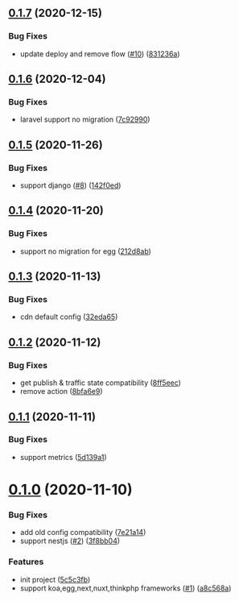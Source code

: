 ## [0.1.7](https://github.com/serverless-plus/tencent-framework/compare/v0.1.6...v0.1.7) (2020-12-15)


### Bug Fixes

* update deploy and remove flow ([#10](https://github.com/serverless-plus/tencent-framework/issues/10)) ([831236a](https://github.com/serverless-plus/tencent-framework/commit/831236ab9e51ecd6e68c8742f37ebdd76a98505a))

## [0.1.6](https://github.com/serverless-plus/tencent-framework/compare/v0.1.5...v0.1.6) (2020-12-04)


### Bug Fixes

* laravel support no migration ([7c92990](https://github.com/serverless-plus/tencent-framework/commit/7c929908f100710924e7989bfd05e1524a2b4feb))

## [0.1.5](https://github.com/serverless-plus/tencent-framework/compare/v0.1.4...v0.1.5) (2020-11-26)


### Bug Fixes

* support django ([#8](https://github.com/serverless-plus/tencent-framework/issues/8)) ([142f0ed](https://github.com/serverless-plus/tencent-framework/commit/142f0edeb0ae9554f92e1abffee17d7e685aa4b0))

## [0.1.4](https://github.com/serverless-plus/tencent-framework/compare/v0.1.3...v0.1.4) (2020-11-20)


### Bug Fixes

* support no migration for egg ([212d8ab](https://github.com/serverless-plus/tencent-framework/commit/212d8abf38de1dfefee379bbd40cfa46275236a9))

## [0.1.3](https://github.com/serverless-plus/tencent-framework/compare/v0.1.2...v0.1.3) (2020-11-13)


### Bug Fixes

* cdn default config ([32eda65](https://github.com/serverless-plus/tencent-framework/commit/32eda658f4905f6f32007c4265a123154163689d))

## [0.1.2](https://github.com/serverless-plus/tencent-framework/compare/v0.1.1...v0.1.2) (2020-11-12)


### Bug Fixes

* get publish & traffic state compatibility ([8ff5eec](https://github.com/serverless-plus/tencent-framework/commit/8ff5eecb836ed7c5a67f513ff7424fc3fe0b4e41))
* remove action ([8bfa6e9](https://github.com/serverless-plus/tencent-framework/commit/8bfa6e9bfc7650cbe07007cb982fdb3946b89f23))

## [0.1.1](https://github.com/serverless-plus/tencent-framework/compare/v0.1.0...v0.1.1) (2020-11-11)


### Bug Fixes

* support metrics ([5d139a1](https://github.com/serverless-plus/tencent-framework/commit/5d139a1bf6eecace33f9864c9986be32fafaf106))

# [0.1.0](https://github.com/serverless-plus/tencent-framework/compare/v0.0.1...v0.1.0) (2020-11-10)


### Bug Fixes

* add old config compatibility ([7e21a14](https://github.com/serverless-plus/tencent-framework/commit/7e21a1438692f9d51acb6838015b658ae46b3da6))
* support nestjs ([#2](https://github.com/serverless-plus/tencent-framework/issues/2)) ([3f8bb04](https://github.com/serverless-plus/tencent-framework/commit/3f8bb0457da5b3746e6d1194adbd9322e1b40370))


### Features

* init project ([5c5c3fb](https://github.com/serverless-plus/tencent-framework/commit/5c5c3fb1c23ba3897a37db446c4cb25fce6ce00e))
* support koa,egg,next,nuxt,thinkphp frameworks ([#1](https://github.com/serverless-plus/tencent-framework/issues/1)) ([a8c568a](https://github.com/serverless-plus/tencent-framework/commit/a8c568a96016179ef51f2521b1e404f3cde7658d))
